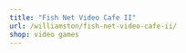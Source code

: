 ```yaml
---
title: "Fish Net Video Cafe II"
url: /williamston/fish-net-video-cafe-ii/
shop: video games
---
```

